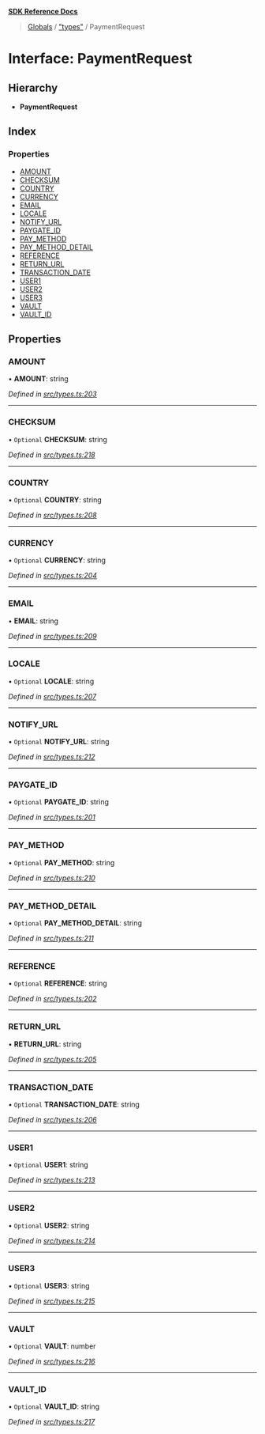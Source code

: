 **[SDK Reference Docs](../README.md)**

> [Globals](../README.md) / ["types"](../modules/_types_.md) / PaymentRequest

# Interface: PaymentRequest

## Hierarchy

- **PaymentRequest**

## Index

### Properties

- [AMOUNT](_types_.paymentrequest.md#amount)
- [CHECKSUM](_types_.paymentrequest.md#checksum)
- [COUNTRY](_types_.paymentrequest.md#country)
- [CURRENCY](_types_.paymentrequest.md#currency)
- [EMAIL](_types_.paymentrequest.md#email)
- [LOCALE](_types_.paymentrequest.md#locale)
- [NOTIFY_URL](_types_.paymentrequest.md#notify_url)
- [PAYGATE_ID](_types_.paymentrequest.md#paygate_id)
- [PAY_METHOD](_types_.paymentrequest.md#pay_method)
- [PAY_METHOD_DETAIL](_types_.paymentrequest.md#pay_method_detail)
- [REFERENCE](_types_.paymentrequest.md#reference)
- [RETURN_URL](_types_.paymentrequest.md#return_url)
- [TRANSACTION_DATE](_types_.paymentrequest.md#transaction_date)
- [USER1](_types_.paymentrequest.md#user1)
- [USER2](_types_.paymentrequest.md#user2)
- [USER3](_types_.paymentrequest.md#user3)
- [VAULT](_types_.paymentrequest.md#vault)
- [VAULT_ID](_types_.paymentrequest.md#vault_id)

## Properties

### AMOUNT

• **AMOUNT**: string

_Defined in [src/types.ts:203](https://github.com/distributhor/paygate-sdk/blob/cf6f971/src/types.ts#L203)_

---

### CHECKSUM

• `Optional` **CHECKSUM**: string

_Defined in [src/types.ts:218](https://github.com/distributhor/paygate-sdk/blob/cf6f971/src/types.ts#L218)_

---

### COUNTRY

• `Optional` **COUNTRY**: string

_Defined in [src/types.ts:208](https://github.com/distributhor/paygate-sdk/blob/cf6f971/src/types.ts#L208)_

---

### CURRENCY

• `Optional` **CURRENCY**: string

_Defined in [src/types.ts:204](https://github.com/distributhor/paygate-sdk/blob/cf6f971/src/types.ts#L204)_

---

### EMAIL

• **EMAIL**: string

_Defined in [src/types.ts:209](https://github.com/distributhor/paygate-sdk/blob/cf6f971/src/types.ts#L209)_

---

### LOCALE

• `Optional` **LOCALE**: string

_Defined in [src/types.ts:207](https://github.com/distributhor/paygate-sdk/blob/cf6f971/src/types.ts#L207)_

---

### NOTIFY_URL

• `Optional` **NOTIFY_URL**: string

_Defined in [src/types.ts:212](https://github.com/distributhor/paygate-sdk/blob/cf6f971/src/types.ts#L212)_

---

### PAYGATE_ID

• `Optional` **PAYGATE_ID**: string

_Defined in [src/types.ts:201](https://github.com/distributhor/paygate-sdk/blob/cf6f971/src/types.ts#L201)_

---

### PAY_METHOD

• `Optional` **PAY_METHOD**: string

_Defined in [src/types.ts:210](https://github.com/distributhor/paygate-sdk/blob/cf6f971/src/types.ts#L210)_

---

### PAY_METHOD_DETAIL

• `Optional` **PAY_METHOD_DETAIL**: string

_Defined in [src/types.ts:211](https://github.com/distributhor/paygate-sdk/blob/cf6f971/src/types.ts#L211)_

---

### REFERENCE

• `Optional` **REFERENCE**: string

_Defined in [src/types.ts:202](https://github.com/distributhor/paygate-sdk/blob/cf6f971/src/types.ts#L202)_

---

### RETURN_URL

• **RETURN_URL**: string

_Defined in [src/types.ts:205](https://github.com/distributhor/paygate-sdk/blob/cf6f971/src/types.ts#L205)_

---

### TRANSACTION_DATE

• `Optional` **TRANSACTION_DATE**: string

_Defined in [src/types.ts:206](https://github.com/distributhor/paygate-sdk/blob/cf6f971/src/types.ts#L206)_

---

### USER1

• `Optional` **USER1**: string

_Defined in [src/types.ts:213](https://github.com/distributhor/paygate-sdk/blob/cf6f971/src/types.ts#L213)_

---

### USER2

• `Optional` **USER2**: string

_Defined in [src/types.ts:214](https://github.com/distributhor/paygate-sdk/blob/cf6f971/src/types.ts#L214)_

---

### USER3

• `Optional` **USER3**: string

_Defined in [src/types.ts:215](https://github.com/distributhor/paygate-sdk/blob/cf6f971/src/types.ts#L215)_

---

### VAULT

• `Optional` **VAULT**: number

_Defined in [src/types.ts:216](https://github.com/distributhor/paygate-sdk/blob/cf6f971/src/types.ts#L216)_

---

### VAULT_ID

• `Optional` **VAULT_ID**: string

_Defined in [src/types.ts:217](https://github.com/distributhor/paygate-sdk/blob/cf6f971/src/types.ts#L217)_
